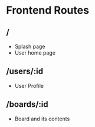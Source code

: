 # Frontend Routes

## /
* Splash page
* User home page

## /users/:id
* User Profile

## /boards/:id
* Board and its contents